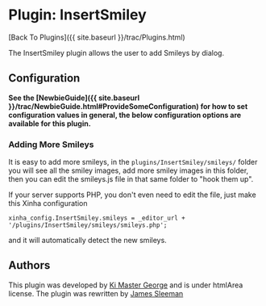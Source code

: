 # Plugin: InsertSmiley

[Back To Plugins]({{ site.baseurl }}/trac/Plugins.html)

The InsertSmiley plugin allows the user to add Smileys by dialog.

## Configuration

**See the [NewbieGuide]({{ site.baseurl }}/trac/NewbieGuide.html#ProvideSomeConfiguration) for how to set configuration values in general, the below configuration options are available for this plugin.**

### Adding More Smileys

It is easy to add more smileys, in the `plugins/InsertSmiley/smileys/` folder you will see all the smiley images, add more smiley images in this folder, then you can edit the smileys.js file in that same folder to "hook them up".

If your server supports PHP, you don't even need to edit the file, just make this Xinha configuration


```
xinha_config.InsertSmiley.smileys = _editor_url + '/plugins/InsertSmiley/smileys/smileys.php'; 
```

and it will automatically detect the new smileys.


## Authors
This plugin was developed by [Ki Master George](http://kimastergeorge.i4host.com/) and is under htmlArea license.
The plugin was rewritten by [James Sleeman](http://www.gogo.co.nz/)
